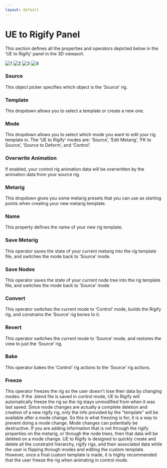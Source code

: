 ```yaml
---
layout: default
---
```


# UE to Rigify Panel
This section defines all the properties and operators depicted below in the ‘UE to Rigify’ panel in the 3D viewport.

![1](/assets/images/ue2rigify/user-interface/3d-view-panel/1.jpg)
![2](/assets/images/ue2rigify/user-interface/3d-view-panel/2.jpg)
![3](/assets/images/ue2rigify/user-interface/3d-view-panel/3.jpg)
![4](/assets/images/ue2rigify/user-interface/3d-view-panel/4.jpg)

### Source

This object picker specifies which object is the ‘Source’ rig.


### Template

This dropdown allows you to select a template or create a new one.


### Mode

This dropdown allows you to select which mode you want to edit your rig template in. The ‘UE to Rigify’ modes are: ‘Source’, ‘Edit Metarig’, ‘FK to Source’, ‘Source to Deform’, and ‘Control’.


### Overwrite Animation

If enabled, your control rig animation data will be overwritten by the animation data from your source rig.


### Metarig

This dropdown gives you some metarig presets that you can use as starting points when creating your new metarig template.


### Name

This property defines the name of your new rig template.


### Save Metarig

This operator saves the state of your current metarig into the rig template file, and switches the mode back to ‘Source’ mode.


### Save Nodes

This operator saves the state of your current node tree into the rig template file, and switches the mode back to ‘Source’ mode.


### Convert

This operator switches the current mode to ‘Control’ mode, builds the Rigify rig, and constrains the ‘Source’ rig bones to it.


### Revert

This operator switches the current mode to ‘Source’ mode, and restores the view to just the ‘Source’ rig.


### Bake

This operator bakes the ‘Control’ rig actions to the ‘Source’ rig actions.

### Freeze
This operator freezes the rig so the user doesn't lose their data by changing modes. If the .blend file is saved in control mode, UE to Rigify will automatically freeze the rig so the rig stays unmodified from when it was last saved.
Since mode changes are actually a complete deletion and creation of a new rigify rig, only the info provided by the "template" will be available after a mode change. So this is what freezing is for; it is a way to prevent doing a mode change. Mode changes can potentially be destructive. If you are adding information that is not through the rigify properties on the metarig, or through the node trees, then that data will be deleted on a mode change.
UE to Rigify is designed to quickly create and delete all the constraint hierarchy, rigify rigs, and their associated data while the user is flipping through modes and editing the custom template. However, once a final custom template is made, it is highly recommended that the user freeze the rig when animating in control mode.